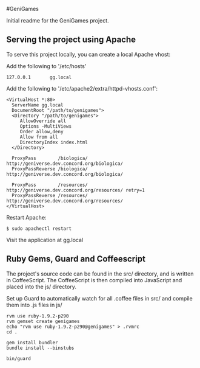 #GeniGames

Initial readme for the GeniGames project.

## Serving the project using Apache

To serve this project locally, you can create a local Apache vhost:

Add the following to '/etc/hosts'

    127.0.0.1       gg.local

Add the following to '/etc/apache2/extra/httpd-vhosts.conf':

    <VirtualHost *:80>
      ServerName gg.local
      DocumentRoot "/path/to/genigames">
      <Directory "/path/to/genigames">
         AllowOverride all
         Options -MultiViews
         Order allow,deny
         Allow from all
         DirectoryIndex index.html
      </Directory>

      ProxyPass        /biologica/ http://geniverse.dev.concord.org/biologica/
      ProxyPassReverse /biologica/ http://geniverse.dev.concord.org/biologica/

      ProxyPass        /resources/ http://geniverse.dev.concord.org/resources/ retry=1
      ProxyPassReverse /resources/ http://geniverse.dev.concord.org/resources/
    </VirtualHost>

Restart Apache:

    $ sudo apachectl restart
   
Visit the application at gg.local

## Ruby Gems, Guard and Coffeescript

The project's source code can be found in the src/ directory, and is written in CoffeeScript. The CoffeeScript is then compiled into JavaScript
and placed into the js/ directory.

Set up Guard to automatically watch for all .coffee files in src/ and compile them into .js files in js/

    rvm use ruby-1.9.2-p290
    rvm gemset create genigames
    echo "rvm use ruby-1.9.2-p290@genigames" > .rvmrc
    cd .
    
    gem install bundler
    bundle install --binstubs
    
    bin/guard